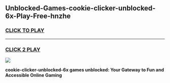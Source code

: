 
## Unblocked-Games-cookie-clicker-unblocked-6x-Play-Free-hnzhe
<h3>
<a href="https://premium76.site?title=cookie-clicker-unblocked-6x&ref=18A1">CLICK TO PLAY</a></h3>
<hr>

<h3>
<a href="https://premium76.site?title=cookie-clicker-unblocked-6x&ref=18A1">CLICK 2 PLAY</a>
  
</h3>

<a href="https://premium76.site?title=cookie-clicker-unblocked-6x&ref=18A1"><img src="https://clearcache.store/games.png"></a>


**cookie-clicker-unblocked-6x games unblocked: Your Gateway to Fun and Accessible Online Gaming**
